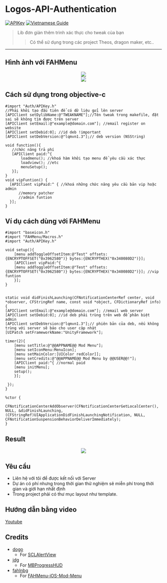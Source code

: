 # Logos-API-Authentication
[![APIKey](https://img.shields.io/badge/APIAuth-1.0-blue)](https://github.com/baontq23/Logos-API-Authentication/)
[![Vietnamese Guide](https://img.shields.io/badge/VietnameseGuide-1.0-green)](https://github.com/baontq23/Logos-API-Authentication/)
> Lib đơn giản thêm trình xác thực cho tweak của bạn
>> Có thể sử dụng trong các project Theos, dragon maker, etc..
-----
## Hình ảnh với FAHMenu
<p align="center">
	<img src="https://github.com/baontq23/Logos-API-Authentication/blob/main/img/1.png"/>
	<br>
	<img src="https://github.com/baontq23/Logos-API-Authentication/blob/main/img/2.png"/>
</p>

## Cách sử dụng trong objective-c
```obj-c
#import "Auth/APIKey.h"
//Phải khởi tạo đầu tiên để có dữ liệu gửi lên server
[APIClient setDylibName:@"TWEAKNAME"];//Tên tweak trong makefile, đặt sai sẽ không tìm được trên server
[APIClient setEmail:@"example@domain.com"]; //email register on website
[APIClient setDebid:0]; //id deb !important
[APIClient setDebVersion:@"lqmvn1.3"];// deb version (NSString)

void function(){
   //chức năng trả phí
   [APIClient paid:^{
       loadmenu(); //khoá hàm khởi tạo menu để yêu cầu xác thực 
       loadview(); //etc
       menuSetup();
   }];
}
void vipFuntion() {
  [APIClient vipPaid:^ { //khoá những chức năng yêu cầu bản vip hoặc admin
      //memory patcher 
      //admin funtion
  }];
}

```
## Ví dụ cách dùng với FAHMenu
```obj-c
#import "baseicon.h"
#import "FAHMenu/Macros.h"
#import "Auth/APIKey.h"

void setup(){
	[menu addToggleOffsetItem:@"Test" offsets:{ENCRYPTOFFSET("0x3962580")} bytes:{ENCRYPTHEX("0x340080D2")}];
	[APIClient vipPaid:^{
	[menu addToggleOffsetItem:@"Test" offsets:{ENCRYPTOFFSET("0x3962580")} bytes:{ENCRYPTHEX("0x340080D2")}]; //vip funtion
	}];
}


static void didFinishLaunching(CFNotificationCenterRef center, void *observer, CFStringRef name, const void *object, CFDictionaryRef info) {
[APIClient setEmail:@"example@domain.com"]; //email web server
[APIClient setDebid:0]; //id deb phải trùng trên web để phân biệt admin
[APIClient setDebVersion:@"lqmvn1.3"];// phiên bản của deb, nếu không trùng với server sẽ báo cho user cập nhật
[UIPatch setFrameworkName:"UnityFramework"];

timer(2){ 	
	[menu setTitle:@"@@APPNAME@@ Mod Menu"];
	[menu setIconMenu:MenuIcon];
	[menu setMainColor:[UIColor redColor]];
	[menu setCredits:@"@@APPNAME@@ Mod Menu by @@USER@@!"];
	[APIClient paid:^{ //normal paid
	[menu initMenu];
	setup();
	}];
	
 });
}

%ctor {
  CFNotificationCenterAddObserver(CFNotificationCenterGetLocalCenter(), NULL, &didFinishLaunching, (CFStringRef)UIApplicationDidFinishLaunchingNotification, NULL, CFNotificationSuspensionBehaviorDeliverImmediately);
}
```
## Result 
<p align="center">
	<img src="https://github.com/baontq23/Logos-API-Authentication/blob/main/img/3.jpg"/>
	<br>
</p>

## Yêu cầu
- Liên hệ với tôi để được kết nối với Server
- Dự án có phí nhưng trong thời gian thử nghiệm sẽ miễn phí trong thời gian và giới hạn nhất định
- Trong project phải có thư mục layout như template.
## Hướng dẫn bằng video
[Youtube](https://youtu.be/BNMgdwZNJcU)

## Credits
* [dogo](https://github.com/dogo)
  * For [SCLAlertView](https://github.com/dogo/SCLAlertView)
* [jdg](https://github.com/jdg)
  * For [MBProgressHUD](https://github.com/jdg/MBProgressHUD)
* [fahlnbg](https://github.com/fahlnbg)
  * For [FAHMenu-iOS-Mod-Menu](https://github.com/fahlnbg/FAHMenu-iOS-Mod-Menu)
